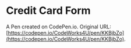 # Credit Card Form

A Pen created on CodePen.io. Original URL: [https://codepen.io/CodeWorks4U/pen/KKBjbZo](https://codepen.io/CodeWorks4U/pen/KKBjbZo).

